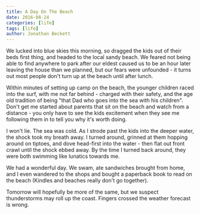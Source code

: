 ```yaml
---
title: A Day On The Beach
date: 2016-08-24
categories: [life]
tags: [life]
author: Jonathan Beckett
---
```


We lucked into blue skies this morning, so dragged the kids out of their beds first thing, and headed to the local sandy beach. We feared not being able to find anywhere to park after our eldest caused us to be an hour later leaving the house than we planned, but our fears were unfounded - it turns out most people don't turn up at the beach until after lunch.

Within minutes of setting up camp on the beach, the younger children raced into the surf, with me not far behind - charged with their safety, and the age old tradition of being "that Dad who goes into the sea with his children". Don't get me started about parents that sit on the beach and watch from a distance - you only have to see the kids excitement when they see me following them in to tell you why it's worth doing.

I won't lie. The sea was cold. As I strode past the kids into the deeper water, the shock took my breath away. I turned around, grinned at them hopping around on tiptoes, and dove head-first into the water - then flat out front crawl until the shock ebbed away. By the time I turned back around, they were both swimming like lunatics towards me.

We had a wonderful day. We swam, ate sandwiches brought from home, and I even wandered to the shops and bought a paperback book to read on the beach (Kindles and beaches really don't go together).

Tomorrow will hopefully be more of the same, but we suspect thunderstorms may roll up the coast. Fingers crossed the weather forecast is wrong.